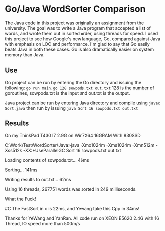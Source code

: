 # Go/Java WordSorter Comparison

The Java code in this project was originally an assignment from the university. The goal was to write a Java program that accepted a list of words, and wrote them out in sorted order, using threads for speed. I used this project to see how Google's new language, Go, compared against Java with emphasis on LOC and performance. I'm glad to say that Go easily beats Java in both these cases. Go is also dramatically easier on system memory than Java.

## Use

Go project can be run by entering the Go directory and issuing the following: `go run main.go 128 sowpods.txt out.txt`
128 is the number of goroutines, sowpods.txt is the input and out.txt is the output.

Java project can be run by entering Java directory and compile using `javac Sort.java` then run by issuing `java Sort 16 sowpods.txt out.txt`

## Results

On my ThinkPad T430 I7 2.9G on Win7X64 16GRAM With 830SSD

C:\Work\Test\WordSorter\Java>java -Xmx1024m -Xms1024m -Xmn512m -Xss512k -XX:+UseParallelGC Sort 16 sowpods.txt out.txt

Loading contents of sowpods.txt... 46ms

Sorting... 141ms

Writing results to out.txt... 62ms

Using 16 threads, 267751 words was sorted in 249 milliseconds. 

What the Fuck! 

#C
The FastSort in c is 22ms, and Yewang take this Cpp in 34ms!

Thanks for YeWang and YanRan. All code run on XEON E5620 2.4G with 16 Thread, IO speed more than 500m/s 
